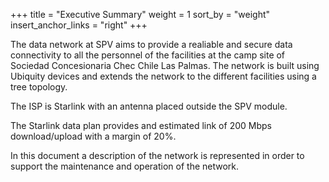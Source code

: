 +++
title = "Executive Summary"
weight = 1
sort_by = "weight"
insert_anchor_links = "right"
+++

The data network at SPV aims to provide a realiable and secure data connectivity to all the personnel of the facilities at the camp site of Sociedad Concesionaria Chec Chile Las Palmas. The network is built using Ubiquity devices and extends the network to the different facilities using a tree topology. 
<!-- more -->

The ISP is Starlink with an antenna placed outside the SPV module.

The Starlink data plan provides and estimated link of 200 Mbps download/upload with a margin of 20%.

In this document a description of the network is represented in order to support the maintenance and operation of the network.   